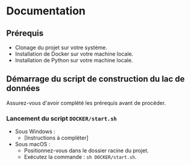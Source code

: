 # Documentation

## Prérequis 
- Clonage du projet sur votre système.
- Installation de Docker sur votre machine locale.
- Installation de Python sur votre machine locale.

## Démarrage du script de construction du lac de données
Assurez-vous d'avoir complété les prérequis avant de procéder.

### Lancement du script `DOCKER/start.sh`
- Sous Windows :
  - [Instructions à compléter]
- Sous macOS :
  - Positionnez-vous dans le dossier racine du projet.
  - Exécutez la commande : `sh DOCKER/start.sh`.
